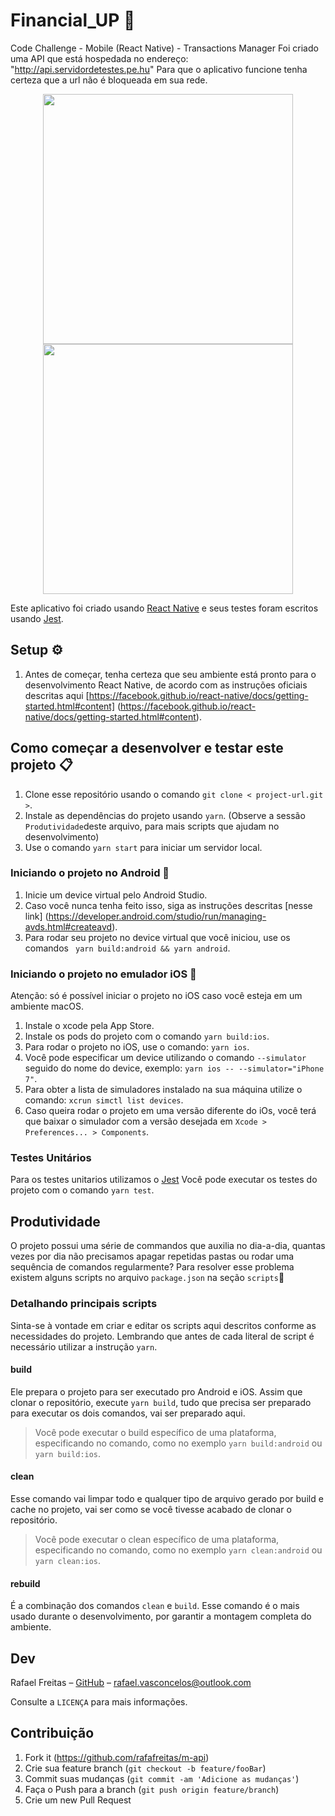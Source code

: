 # Financial_UP :rocket:

​Code Challenge - Mobile (React Native) - Transactions Manager
Foi criado uma API que está hospedada no endereço: "http://api.servidordetestes.pe.hu"
Para que o aplicativo funcione tenha certeza que a url não é bloqueada em sua rede.

<p align="center">
  <img height="400" src="http://api.servidordetestes.pe.hu/uploads/img/login-home.gif">
  <img height="400" src="http://api.servidordetestes.pe.hu/uploads/img/home-transactions.gif">
</p>

Este aplicativo foi criado usando [React Native](https://github.com/facebook/react-native/) e seus testes foram escritos usando [Jest](https://jestjs.io).

## Setup :gear:
1. Antes de começar, tenha certeza que seu ambiente está pronto para o desenvolvimento React Native, de acordo com as instruções oficiais descritas aqui [https://facebook.github.io/react-native/docs/getting-started.html#content] (https://facebook.github.io/react-native/docs/getting-started.html#content).

## Como começar a desenvolver e testar este projeto :clipboard:

1. Clone esse repositório usando o comando ``` git clone < project-url.git > ```.
2. Instale as dependências do projeto usando ``` yarn ```. (Observe a sessão `Produtividade`deste arquivo, para mais scripts que ajudam no desenvolvimento)
3. Use o comando ``` yarn start ``` para iniciar um servidor local.

### Iniciando o projeto no Android :robot:

1. Inicie um device virtual pelo Android Studio.
2. Caso você nunca tenha feito isso, siga as instruções descritas [nesse link] (https://developer.android.com/studio/run/managing-avds.html#createavd).
3. Para rodar seu projeto no device virtual que você iniciou, use os comandos ``` yarn build:android && yarn android```.

### Iniciando o projeto no emulador iOS :iphone:

Atenção: só é possível iniciar o projeto no iOS caso você esteja em um ambiente macOS.

1. Instale o xcode pela App Store.
2. Instale os pods do projeto com o comando ```yarn build:ios```.
3. Para rodar o projeto no iOS, use o comando: ``` yarn ios ```.
4. Você pode especificar um device utilizando o comando `--simulator` seguido do nome do device, exemplo: `yarn ios -- --simulator="iPhone 7"`.
5. Para obter a lista de simuladores instalado na sua máquina utilize o comando: `xcrun simctl list devices`.
6. Caso queira rodar o projeto em uma versão diferente do iOs, você terá que baixar o simulador com a versão desejada em ```Xcode > Preferences... > Components```.

### Testes Unitários

Para os testes unitarios utilizamos o [Jest](https://jestjs.io)
Você pode executar os testes do projeto com o comando ``` yarn test ```.

## Produtividade

O projeto possui uma série de commandos que auxilia no dia-a-dia, quantas vezes por dia não precisamos apagar repetidas pastas ou rodar uma sequência de comandos regularmente?
Para resolver esse problema existem alguns scripts no arquivo ```package.json``` na seção ```scripts```

### Detalhando principais scripts

Sinta-se à vontade em criar e editar os scripts aqui descritos conforme as necessidades do projeto.
Lembrando que antes de cada literal de script é necessário utilizar a instrução ```yarn```.

#### build

Ele prepara o projeto para ser executado pro Android e iOS. Assim que clonar o repositório, execute ```yarn build```, tudo que precisa ser preparado para executar os dois comandos, vai ser preparado aqui.
> Você pode executar o build específico de uma plataforma, especificando no comando, como no exemplo ```yarn build:android``` ou ```yarn build:ios```.

#### clean

Esse comando vai limpar todo e qualquer tipo de arquivo gerado por build e cache no projeto, vai ser como se você tivesse acabado de clonar o repositório.
> Você pode executar o clean específico de uma plataforma, especificando no comando, como no exemplo ```yarn clean:android``` ou ```yarn clean:ios```.

#### rebuild

É a combinação dos comandos ```clean``` e ```build```. Esse comando é o mais usado durante o desenvolvimento, por garantir a montagem completa do ambiente.


## Dev

Rafael Freitas – [GitHub](https://github.com/rafafreitas/) – rafael.vasconcelos@outlook.com

Consulte a ``LICENÇA`` para mais informações.

## Contribuição

1. Fork it (<https://github.com/rafafreitas/m-api>)
2. Crie sua feature branch (`git checkout -b feature/fooBar`)
3. Commit suas mudanças (`git commit -am 'Adicione as mudanças'`)
4. Faça o Push para a branch (`git push origin feature/branch`)
5. Crie um new Pull Request